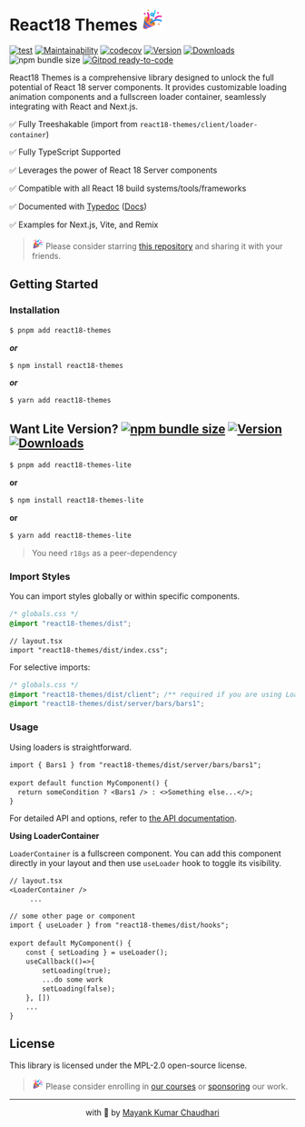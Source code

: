 # React18 Themes <img src="https://github.com/react18-tools/react18-themes/blob/main/popper.png?raw=true" style="height: 40px"/>

[![test](https://github.com/react18-tools/react18-themes/actions/workflows/test.yml/badge.svg)](https://github.com/react18-tools/react18-themes/actions/workflows/test.yml) [![Maintainability](https://api.codeclimate.com/v1/badges/aa896ec14c570f3bb274/maintainability)](https://codeclimate.com/github/react18-tools/react18-themes/maintainability) [![codecov](https://codecov.io/gh/react18-tools/react18-themes/graph/badge.svg)](https://codecov.io/gh/react18-tools/react18-themes) [![Version](https://img.shields.io/npm/v/react18-themes.svg?colorB=green)](https://www.npmjs.com/package/react18-themes) [![Downloads](https://img.jsdelivr.com/img.shields.io/npm/d18m/react18-themes.svg)](https://www.npmjs.com/package/react18-themes) ![npm bundle size](https://img.shields.io/bundlephobia/minzip/react18-themes) [![Gitpod ready-to-code](https://img.shields.io/badge/Gitpod-ready--to--code-blue?logo=gitpod)](https://gitpod.io/from-referrer/)

React18 Themes is a comprehensive library designed to unlock the full potential of React 18 server components. It provides customizable loading animation components and a fullscreen loader container, seamlessly integrating with React and Next.js.

✅ Fully Treeshakable (import from `react18-themes/client/loader-container`)

✅ Fully TypeScript Supported

✅ Leverages the power of React 18 Server components

✅ Compatible with all React 18 build systems/tools/frameworks

✅ Documented with [Typedoc](https://react18-tools.github.io/react18-themes) ([Docs](https://react18-tools.github.io/react18-themes))

✅ Examples for Next.js, Vite, and Remix

> <img src="https://github.com/react18-tools/react18-themes/blob/main/popper.png?raw=true" style="height: 20px"/> Please consider starring [this repository](https://github.com/react18-tools/react18-themes) and sharing it with your friends.

## Getting Started

### Installation

```bash
$ pnpm add react18-themes
```

**_or_**

```bash
$ npm install react18-themes
```

**_or_**

```bash
$ yarn add react18-themes
```

## Want Lite Version? [![npm bundle size](https://img.shields.io/bundlephobia/minzip/react18-themes-lite)](https://www.npmjs.com/package/react18-themes-lite) [![Version](https://img.shields.io/npm/v/react18-themes-lite.svg?colorB=green)](https://www.npmjs.com/package/react18-themes-lite) [![Downloads](https://img.jsdelivr.com/img.shields.io/npm/d18m/react18-themes-lite.svg)](https://www.npmjs.com/package/react18-themes-lite)

```bash
$ pnpm add react18-themes-lite
```

**or**

```bash
$ npm install react18-themes-lite
```

**or**

```bash
$ yarn add react18-themes-lite
```

> You need `r18gs` as a peer-dependency

### Import Styles

You can import styles globally or within specific components.

```css
/* globals.css */
@import "react18-themes/dist";
```

```tsx
// layout.tsx
import "react18-themes/dist/index.css";
```

For selective imports:

```css
/* globals.css */
@import "react18-themes/dist/client"; /** required if you are using LoaderContainer */
@import "react18-themes/dist/server/bars/bars1";
```

### Usage

Using loaders is straightforward.

```tsx
import { Bars1 } from "react18-themes/dist/server/bars/bars1";

export default function MyComponent() {
  return someCondition ? <Bars1 /> : <>Something else...</>;
}
```

For detailed API and options, refer to [the API documentation](https://react18-tools.github.io/react18-themes).

**Using LoaderContainer**

`LoaderContainer` is a fullscreen component. You can add this component directly in your layout and then use `useLoader` hook to toggle its visibility.

```tsx
// layout.tsx
<LoaderContainer />
	 ...
```

```tsx
// some other page or component
import { useLoader } from "react18-themes/dist/hooks";

export default MyComponent() {
	const { setLoading } = useLoader();
	useCallback(()=>{
		setLoading(true);
		...do some work
		setLoading(false);
	}, [])
	...
}
```

## License

This library is licensed under the MPL-2.0 open-source license.



> <img src="https://github.com/react18-tools/react18-themes/blob/main/popper.png?raw=true" style="height: 20px"/> Please consider enrolling in [our courses](https://mayank-chaudhari.vercel.app/courses) or [sponsoring](https://github.com/sponsors/mayank1513) our work.

<hr />

<p align="center" style="text-align:center">with 💖 by <a href="https://mayank-chaudhari.vercel.app" target="_blank">Mayank Kumar Chaudhari</a></p>
